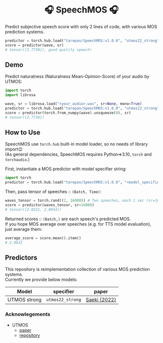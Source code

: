 <div align="center">

# 🎧 SpeechMOS 🎧 <!-- omit in toc -->

</div>

Predict subjective speech score with only 2 lines of code, with various MOS prediction systems.

```python
predictor = torch.hub.load("tarepan/SpeechMOS:v1.0.0", "utmos22_strong", trust_repo=True)
score = predictor(wave, sr)
# tensor([3.7730]), good quality speech!
```

## Demo
Predict naturalness (Naturalness Mean-Opinion-Score) of your audio by UTMOS:  

```python
import torch
import librosa

wave, sr = librosa.load("<your_audio>.wav", sr=None, mono=True)
predictor = torch.hub.load("tarepan/SpeechMOS:v1.0.0", "utmos22_strong", trust_repo=True)
score = predictor(torch.from_numpy(wave).unsqueeze(0), sr)
# tensor([3.7730])
```

## How to Use
SpeechMOS use `torch.hub` built-in model loader, so no needs of library import😉  
(As general dependencies, SpeechMOS requires Python=>3.10, `torch` and `torchaudio`.)  

First, instantiate a MOS predictor with model specifier string:
```python
import torch
predictor = torch.hub.load("tarepan/SpeechMOS:v1.0.0", "<model_specifier>", trust_repo=True)
```

Then, pass tensor of speeches :: `(Batch, Time)`:
```python
waves_tensor = torch.rand((2, 16000)) # Two speeches, each 1 sec (sr=16,000)
score = predictor(waves_tensor, sr=16000)
# tensor([2.0321, 2.0943])
```

Returned scores :: `(Batch,)` are each speech's predicted MOS.  
If you hope MOS average over speeches (e.g. for TTS model evaluation), just average them:
```python
average_score = score.mean().item()
# 2.0632
```

## Predictors
This repository is reimplementation collection of various MOS prediction systems.  
Currently we provide below models:  

| Model        | specifier        | paper                         |
|--------------|------------------|-------------------------------|
| UTMOS strong | `utmos22_strong` | [Saeki (2022)][paper_utmos22] |


### Acknowlegements <!-- omit in toc -->
- UTMOS
  - [paper][paper_utmos22]
  - [repository](https://github.com/sarulab-speech/UTMOS22)


[paper_utmos22]: https://arxiv.org/abs/2204.02152

